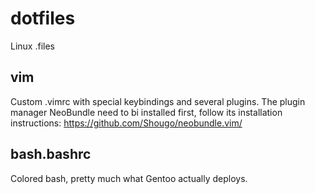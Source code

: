dotfiles
========

Linux .files


## vim
Custom .vimrc with special keybindings and several plugins. The plugin manager
NeoBundle need to bi installed first, follow its installation instructions:
https://github.com/Shougo/neobundle.vim/

## bash.bashrc
Colored bash, pretty much what Gentoo actually deploys.
